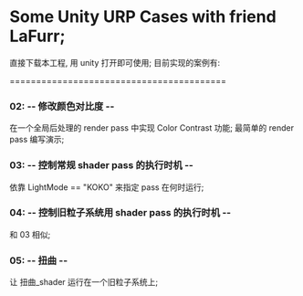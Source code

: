 # Some Unity URP Cases with friend LaFurr;

直接下载本工程, 用 unity 打开即可使用;
目前实现的案例有:

=========================================

### 02: -- 修改颜色对比度 --
在一个全局后处理的 render pass 中实现 Color Contrast 功能;
最简单的 render pass 编写演示;

### 03: -- 控制常规 shader pass 的执行时机 --
依靠 LightMode == "KOKO" 来指定 pass 在何时运行;

### 04: -- 控制旧粒子系统用 shader pass 的执行时机 --
和 03 相似;

### 05: -- 扭曲 -- 
让 扭曲_shader 运行在一个旧粒子系统上; 